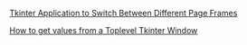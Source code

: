
[Tkinter Application to Switch Between Different Page Frames](https://www.geeksforgeeks.org/tkinter-application-to-switch-between-different-page-frames/)

[How to get values from a Toplevel Tkinter Window](https://coderslegacy.com/python/get-values-from-toplevel-tkinter-window/)